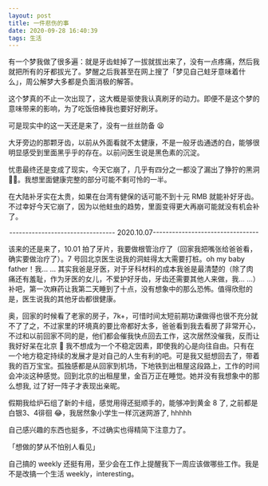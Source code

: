 ```yaml
---
layout: post
title: 一件悲伤的事
date: 2020-09-28 16:40:39
tags: 生活
---
```


有一个梦我做了很多遍：就是牙齿蛀掉了一拔就拔出来了，没有一点疼痛，然后我就把所有的牙都拔光了。梦醒之后我甚至在网上搜了「梦见自己蛀牙意味着什么」，周公解梦大多都是负面消极的解答。

这个梦真的不止一次出现了，这大概是驱使我认真刷牙的动力。即便不是这个梦的意味带来的影响，为了吃饭倍棒我也要好好刷牙。

可是现实中的这一天还是来了，没有一丝丝防备 😫

大牙旁边的那颗牙齿，以前从外面看就不太健康，不是一般牙齿通透的白，能够很明显感受到里面黑乎乎的存在。以前问医生说是黑色素的沉淀。

忧患最终还是变成了现实，今天它崩了，几乎有四分之一都没了漏出了狰狞的黑洞🧎‍♀️。我想里面健康完整的部分可能不剩可怜的一半。

在大陆补牙实在太贵，如果在台湾有健保的话可能不到十元 RMB 就能补好牙齿。不过幸好今天它崩了，因为以他蛀虫的趋势，里面变得更大再崩可能就没有机会补了。

<center>
--------------------------------- 2020.10.07---------------------------------</center>

该来的还是来了，10.01 拍了牙片，我要做根管治疗了（回家我把嘴张给爸爸看，确实要做治疗了）。7 号回北京医生说我的洞蛀得太大需要打桩。oh my baby father！我... ... 其实我爸是牙医，对于牙科材料的成本我爸是最清楚的（除了肉痛还有羞耻，作为牙医的女儿，不爱护好牙齿，牙齿还需要其他人来做，我... ...）补吧，第一次麻药让我第二天睡到了十点，没有想象中的那么恐怖。值得欣慰的是，医生说我的其他牙齿都很健康。

奥，回家的时候看了老家的房子，7k+，可惜时间太短前期功课做得也很不充分就不了了之，不过家里的环境真的要比帝都好太多，爸爸看到我去看房了非常开心，不过和以前回家不同的是，他们都会催我快点回去工作，这次居然没催我，反而让我好好呆在北京 🤔 我不想成为一个不稳定因素，即使我的心是向往自由。只有在一个地方稳定持续的发展才是对自己的人生有利的吧。可是我又挺想回去了，带着我的百万宝宝。孤独感都是从回家到机场，下地铁到出租屋这段路上，工作的时间会冲淡这种感觉。回到北京的出租屋里，金百万正在睡觉。她并没有我想象中的那么想我, 过了好一阵子才表现出亲昵。

假期我给炉石组了新的卡组，感觉用得还挺顺手的，能够冲到黄金 8 了, 之前都是白银3、4徘徊 😂，我居然象小学生一样沉迷网游了, hhhhh

自己感兴趣的东西也挺多，不过确实也得精简下注意力了。

「想做的梦从不怕别人看见」

自己搞的 weekly 还挺有用，至少会在工作上提醒我下一周应该做哪些工作。我是不是改搞一个生活 weekly，interesting。




